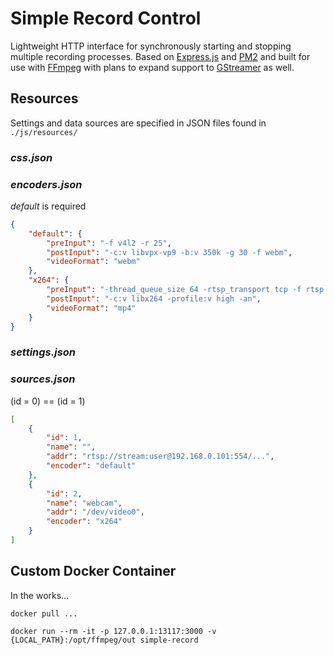 # Simple Record Control
Lightweight HTTP interface for synchronously starting and stopping multiple recording processes. Based on [Express.js](https://expressjs.com/) and [PM2](http://pm2.keymetrics.io/) and built for use with [FFmpeg](https://ffmpeg.org/) with plans to expand support to [GStreamer](https://gstreamer.freedesktop.org/) as well.

## Resources
Settings and data sources are specified in JSON files found in `./js/resources/`

### *css.json*

### *encoders.json*
*default* is required
```json
{
    "default": {
        "preInput": "-f v4l2 -r 25",
        "postInput": "-c:v libvpx-vp9 -b:v 350k -g 30 -f webm",
        "videoFormat": "webm"
    },
    "x264": {
        "preInput": "-thread_queue_size 64 -rtsp_transport tcp -f rtsp -r 25",
        "postInput": "-c:v libx264 -profile:v high -an",
        "videoFormat": "mp4"
    }
}
```

### *settings.json*

### *sources.json*
(id = 0) == (id = 1)
```json
[
    {
        "id": 1,
        "name": "",
        "addr": "rtsp://stream:user@192.168.0.101:554/...",
        "encoder": "default"
    },
    {
        "id": 2,
        "name": "webcam",
        "addr": "/dev/video0",
        "encoder": "x264"
    }
]
```

## Custom Docker Container
In the works...
```docker
docker pull ...

docker run --rm -it -p 127.0.0.1:13117:3000 -v {LOCAL_PATH}:/opt/ffmpeg/out simple-record
```